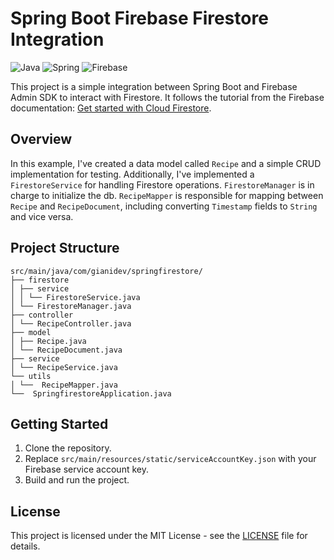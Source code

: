 # Spring Boot Firebase Firestore Integration

![Java](https://img.shields.io/badge/java-%23ED8B00.svg?style=for-the-badge&logo=java&logoColor=white) ![Spring](https://img.shields.io/badge/spring-%236DB33F.svg?style=for-the-badge&logo=spring&logoColor=white) ![Firebase](https://img.shields.io/badge/firebase-ffca28?style=for-the-badge&logo=firebase&logoColor=black)

This project is a simple integration between Spring Boot and Firebase Admin SDK to interact with Firestore. It follows the tutorial from the Firebase documentation: [Get started with Cloud Firestore](https://firebase.google.com/docs/firestore/quickstart#java).

## Overview

In this example, I've created a data model called `Recipe` and a simple CRUD implementation for testing. Additionally, I've implemented a `FirestoreService` for handling Firestore operations. `FirestoreManager` is in charge to initialize the db.
`RecipeMapper` is responsible for mapping between `Recipe` and `RecipeDocument`, including converting `Timestamp` fields to `String` and vice versa.

## Project Structure

```
src/main/java/com/gianidev/springfirestore/
├── firestore
│ ├── service
│ │ └── FirestoreService.java
│ └── FirestoreManager.java
├── controller
│ └── RecipeController.java
├── model
│ ├── Recipe.java
│ └── RecipeDocument.java
├── service
│ └── RecipeService.java
└── utils
│ └──  RecipeMapper.java
└──  SpringfirestoreApplication.java
```

## Getting Started

1. Clone the repository.
2. Replace `src/main/resources/static/serviceAccountKey.json` with your Firebase service account key.
4. Build and run the project.

## License

This project is licensed under the MIT License - see the [LICENSE](LICENSE) file for details.
